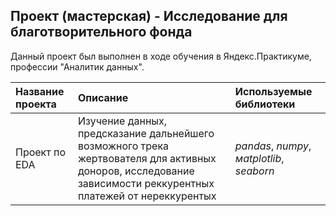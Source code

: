## Проект (мастерская) - Исследование для благотворительного фонда

Данный проект был выполнен в ходе обучения в Яндекс.Практикуме, профессии "Аналитик данных".

| Название проекта | Описание | Используемые библиотеки | 
| :---------------------- | :---------------------- | :---------------------- |
| Проект по EDA | Изучение данных, предсказание дальнейшего возможного трека жертвователя для активных доноров, исследование зависимости реккурентных платежей от нереккурентых | *pandas*, *numpy*, *мatplotlib*, *seaborn* |

